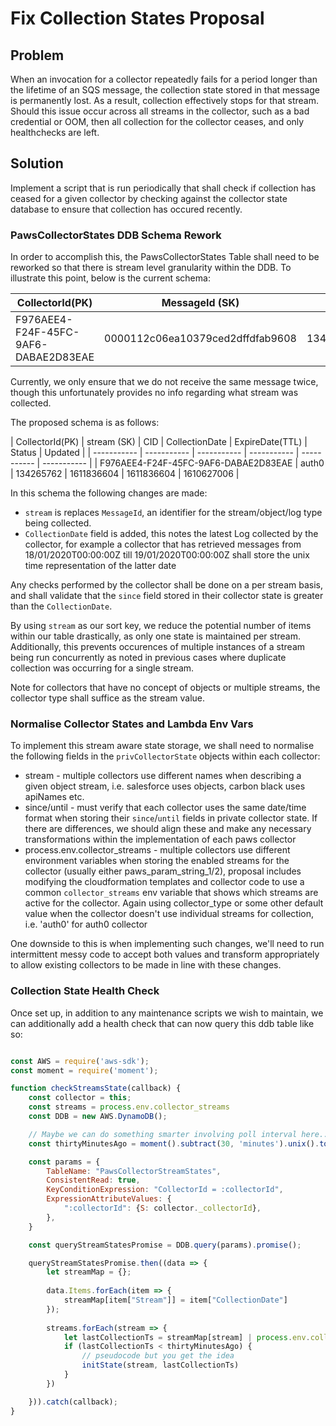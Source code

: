 # Fix Collection States Proposal

## Problem

When an invocation for a collector repeatedly fails for a period longer than the lifetime of an SQS message, 
the collection state stored in that message is permanently lost. As a result, collection effectively stops 
for that stream. Should this issue occur across all streams in the collector, such as a bad credential or OOM,
then all collection for the collector ceases, and only healthchecks are left. 

## Solution

Implement a script that is run periodically that shall check if collection has ceased for a given collector by 
checking against the collector state database to ensure that collection has occured recently.

### PawsCollectorStates DDB Schema Rework

In order to accomplish this, the PawsCollectorStates Table shall need to be reworked so that there is 
stream level granularity within the DDB. To illustrate this point, below is the current schema:

| CollectorId(PK) | MessageId (SK) | CID | ExpireDate(TTL) | Status | Updated |
| ----------- | ----------- | ----------- | ----------- | ----------- | ----------- |
|  F976AEE4-F24F-45FC-9AF6-DABAE2D83EAE | 0000112c06ea10379ced2dffdfab9608 | 134265762 | 1611836604 | COMPLETE | 1610627006 | 

Currently, we only ensure that we do not receive the same message twice, though this unfortunately provides
no info regarding what stream was collected. 

The proposed schema is as follows:

| CollectorId(PK) | stream (SK) | CID | CollectionDate | ExpireDate(TTL) | Status | Updated |
| ----------- | ----------- | ----------- | ----------- | ----------- | ----------- |
|  F976AEE4-F24F-45FC-9AF6-DABAE2D83EAE | auth0 | 134265762 | 1611836604 | 1611836604 | 1610627006 | 

In this schema the following changes are made: 

 - `stream` is replaces `MessageId`, an identifier for the stream/object/log type being collected.
 - `CollectionDate` field is added, this notes the latest Log collected by the collector, for example
a collector that has retrieved messages from 18/01/2020T00:00:00Z till 19/01/2020T00:00:00Z shall store the
unix time representation of the latter date
 
Any checks performed by the collector shall be done on a per stream basis, and shall validate that the 
`since` field stored in their collector state is greater than the `CollectionDate`.

By using `stream` as our sort key, we reduce the potential number of items within our table drastically, as only 
one state is maintained per stream. Additionally, this prevents occurences of multiple instances of a stream being 
run concurrently as noted in previous cases where duplicate collection was occurring for a single stream.

Note for collectors that have no concept of objects or multiple streams, the collector type shall suffice as the stream value.

### Normalise Collector States and Lambda Env Vars

To implement this stream aware state storage, we shall need to normalise the following fields in the `privCollectorState` objects
within each collector:

- stream - multiple collectors use different names when describing a given object stream, i.e. salesforce uses objects, carbon black uses apiNames etc.
- since/until - must verify that each collector uses the same date/time format when storing their `since`/`until` fields in private collector state. If 
there are differences, we should align these and make any necessary transformations within the implementation of each paws collector
- process.env.collector_streams - multiple collectors use different environment variables when storing the enabled streams for the collector (usually either paws_param_string_1/2), 
proposal includes modifying the cloudformation templates and collector code to use a common `collector_streams` env variable that shows which streams are active for the collector. 
Again using collector_type or some other default value when the collector doesn't use individual streams for collection, i.e. 'auth0'  for auth0 collector

One downside to this is when implementing such changes, we'll need to run intermittent messy code to accept both values and transform appropriately to allow existing collectors
to be made in line with these changes. 

### Collection State Health Check

Once set up, in addition to any maintenance scripts we wish to maintain, we can additionally add a health check that can now query this ddb table like so:

```javascript

const AWS = require('aws-sdk');
const moment = require('moment');

function checkStreamsState(callback) {
    const collector = this;
    const streams = process.env.collector_streams
    const DDB = new AWS.DynamoDB();

    // Maybe we can do something smarter involving poll interval here...
    const thirtyMinutesAgo = moment().subtract(30, 'minutes').unix().toString();

    const params = {
        TableName: "PawsCollectorStreamStates",
        ConsistentRead: true,
        KeyConditionExpression: "CollectorId = :collectorId",
        ExpressionAttributeValues: {
            ":collectorId": {S: collector._collectorId},
        },
    }

    const queryStreamStatesPromise = DDB.query(params).promise();

    queryStreamStatesPromise.then((data => {
        let streamMap = {};
        
        data.Items.forEach(item => {
            streamMap[item["Stream"]] = item["CollectionDate"]
        });
        
        streams.forEach(stream => {
            let lastCollectionTs = streamMap[stream] | process.env.collection_start_ts;
            if (lastCollectionTs < thirtyMinutesAgo) {
                // pseudocode but you get the idea
                initState(stream, lastCollectionTs)
            }
        })

    })).catch(callback);
}

``` 
